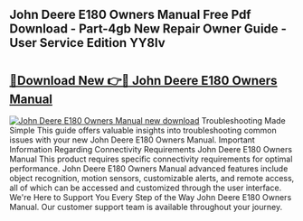 ## John Deere E180 Owners Manual Free Pdf Download - Part-4gb New Repair Owner Guide - User Service Edition YY8lv

# <h2><a href="http://bc91223.oget.top/?id=John+Deere+E180+Owners+Manual">🔗Download New 👉🔴 John Deere E180 Owners Manual</a></h2>

[![John Deere E180 Owners Manual new download](https://i.imgur.com/5g1atiW.png)](http://bc91223.oget.top/?id=John+Deere+E180+Owners+Manual)
Troubleshooting Made Simple This guide offers valuable insights into troubleshooting common issues with your new John Deere E180 Owners Manual. Important Information Regarding Connectivity Requirements John Deere E180 Owners Manual This product requires specific connectivity requirements for optimal performance. John Deere E180 Owners Manual advanced features include object recognition, motion sensors, customizable alerts, and remote access, all of which can be accessed and customized through the user interface. We're Here to Support You Every Step of the Way John Deere E180 Owners Manual. Our customer support team is available throughout your journey.
